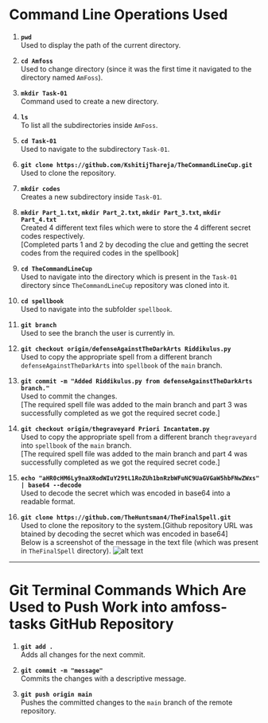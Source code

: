 # **Command Line Operations Used**

1. **`pwd`**  
   Used to display the path of the current directory.

2. **`cd Amfoss`**  
   Used to change directory (since it was the first time it navigated to the directory named `AmFoss`).

3. **`mkdir Task-01`**  
   Command used to create a new directory.

4. **`ls`**  
   To list all the subdirectories inside `AmFoss`.

5. **`cd Task-01`**  
   Used to navigate to the subdirectory `Task-01`.

6. **`git clone https://github.com/KshitijThareja/TheCommandLineCup.git`**  
   Used to clone the repository.

7. **`mkdir codes`**  
   Creates a new subdirectory inside `Task-01`.

8. **`mkdir Part_1.txt`, `mkdir Part_2.txt`, `mkdir Part_3.txt`, `mkdir Part_4.txt`**  
   Created 4 different text files which were to store the 4 different secret codes respectively.  
   [Completed parts 1 and 2 by decoding the clue and getting the secret codes from the required codes in the spellbook]

9. **`cd TheCommandLineCup`**  
   Used to navigate into the directory which is present in the `Task-01` directory since `TheCommandLineCup` repository was cloned into it.

10. **`cd spellbook`**  
   Used to navigate into the subfolder `spellbook`.

11. **`git branch`**  
   Used to see the branch the user is currently in.

12. **`git checkout origin/defenseAgainstTheDarkArts Riddikulus.py`**  
   Used to copy the appropriate spell from a different branch `defenseAgainstTheDarkArts` into `spellbook` of the `main` branch.

13. **`git commit -m "Added Riddikulus.py from defenseAgainstTheDarkArts branch."`**  
   Used to commit the changes.  
   [The required spell file was added to the main branch and part 3 was successfully completed as we got the required secret code.]

14. **`git checkout origin/thegraveyard Priori Incantatem.py`**  
   Used to copy the appropriate spell from a different branch `thegraveyard` into `spellbook` of the `main` branch.  
   [The required spell file was added to the main branch and part 4 was successfully completed as we got the required secret code.]

15. **`echo "aHR0cHM6Ly9naXRodWIuY29tL1RoZUh1bnRzbWFuNC9UaGVGaW5hbFNwZWxs" | base64 --decode`**  
   Used to decode the secret which was encoded in base64 into a readable format. 

16. **`git clone https://github.com/TheHuntsman4/TheFinalSpell.git`**  
   Used to clone the repository to the system.[Github repository URL was btained by decoding the secret which was encoded in base64]  
   Below is a screenshot of the message in the text file (which was present in `TheFinalSpell` directory).
   ![alt text](amfoss-tasks/Task-01/image.png)

---

# **Git Terminal Commands Which Are Used to Push Work into amfoss-tasks GitHub Repository**

1. **`git add .`**  
   Adds all changes for the next commit.

2. **`git commit -m "message"`**  
   Commits the changes with a descriptive message.

3. **`git push origin main`**  
   Pushes the committed changes to the `main` branch of the remote repository.
